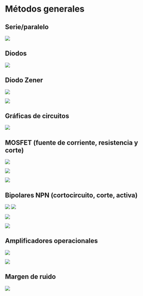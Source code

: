 # Métodos generales
## Serie/paralelo
![](./img/IMG_3354.jpeg)

## Diodos
![](./img/IMG_3355.jpeg)

## Diodo Zener
![](./img/IMG_3356.jpeg)

![](./img/IMG_3358.jpeg)

## Gráficas de circuitos
![](./img/IMG_3359.jpeg)

## MOSFET (fuente de corriente, resistencia y corte)
![](./img/IMG_3360.jpeg)

![](./img/IMG_3361.jpeg)

![](./img/IMG_3362.jpeg)

## Bipolares NPN (cortocircuito, corte, activa)
![](./img/IMG_3365.jpeg)
![](./img/IMG_3366.jpeg)

![](./img/IMG_3363.jpeg)

![](./img/IMG_3364.jpeg)

## Amplificadores operacionales
![](./img/IMG_3367.jpeg)

![](./img/IMG_3368.jpeg)

## Margen de ruido
![](./img/IMG_3369.jpeg)
